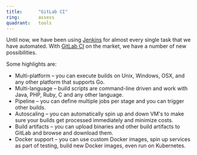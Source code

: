 ```yaml
---
title:      "GitLab CI"
ring:       assess
quadrant:   tools
---
```


Until now, we have been using [Jenkins](https://jenkins.io/) for almost every single task that we have automated. With [GitLab CI](https://about.gitlab.com/features/gitlab-ci-cd/) on the market, we have a number of new possibilities.

Some highlights are:

* Multi-platform – you can execute builds on Unix, Windows, OSX, and any other platform that supports Go.
* Multi-language – build scripts are command-line driven and work with Java, PHP, Ruby, C and any other language.
* Pipeline – you can define multiple jobs per stage and you can trigger other builds.
* Autoscaling – you can automatically spin up and down VM's to make sure your builds get processed immediately and minimize costs.
* Build artifacts – you can upload binaries and other build artifacts to GitLab and browse and download them.
* Docker support – you can use custom Docker images, spin up services as part of testing, build new Docker images, even run on Kubernetes. 
